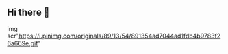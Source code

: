 ## Hi there 👋

img scr"https://i.pinimg.com/originals/89/13/54/891354ad7044ad1fdb4b9783f26a669e.gif"

